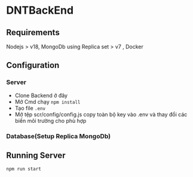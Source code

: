 # DNTBackEnd

## Requirements

Nodejs > v18, MongoDb using Replica set > v7 , Docker

## Configuration

### Server

- Clone Backend ở đây
- Mở Cmd chạy `npm install`
- Tạo file `.env`
- Mở tệp scr/config/config.js copy toàn bộ key vào .env và thay đổi các biến môi trường cho phù hợp

### Database(Setup Replica MongoDb)

## Running Server  

  `npm run start`
